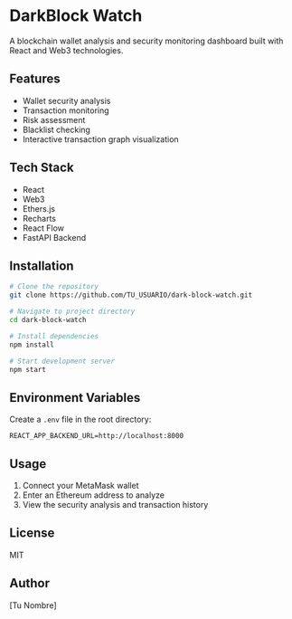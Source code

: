 
# DarkBlock Watch

A blockchain wallet analysis and security monitoring dashboard built with React and Web3 technologies.

## Features

- Wallet security analysis
- Transaction monitoring
- Risk assessment
- Blacklist checking
- Interactive transaction graph visualization

## Tech Stack

- React
- Web3
- Ethers.js
- Recharts
- React Flow
- FastAPI Backend

## Installation

```bash
# Clone the repository
git clone https://github.com/TU_USUARIO/dark-block-watch.git

# Navigate to project directory
cd dark-block-watch

# Install dependencies
npm install

# Start development server
npm start
```

## Environment Variables

Create a `.env` file in the root directory:

```env
REACT_APP_BACKEND_URL=http://localhost:8000
```

## Usage

1. Connect your MetaMask wallet
2. Enter an Ethereum address to analyze
3. View the security analysis and transaction history

## License

MIT

## Author

[Tu Nombre]
